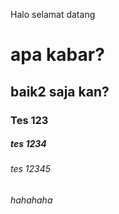 Halo selamat datang 
# apa kabar?
## baik2 saja kan?
### Tes 123
##### tes 1234
###### tes 12345
###### hahahaha